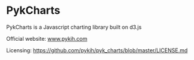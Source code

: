 PykCharts
==========

PykCharts is a Javascript charting library built on d3.js

Official website: www.pykih.com

Licensing: https://github.com/pykih/pyk_charts/blob/master/LICENSE.md
